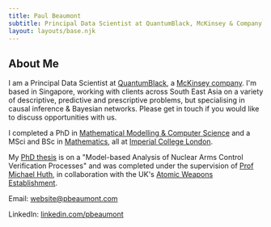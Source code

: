 ```yaml
---
title: Paul Beaumont
subtitle: Principal Data Scientist at QuantumBlack, McKinsey & Company
layout: layouts/base.njk
---
```


## About Me

I am a Principal Data Scientist at <a href="https://www.quantumblack.com/">QuantumBlack</a>, a <a href="https://www.mckinsey.com/">McKinsey company</a>. I'm based in Singapore, working with clients across South East Asia on a variety of descriptive, predictive and prescriptive problems, but specialising in causal inference & Bayesian networks.
Please get in touch if you would like to discuss opportunities with us.

I completed a PhD in <a href="http://www.imperial.ac.uk/computing">Mathematical Modelling & Computer Science</a> and a MSci and BSc in <a href="http://www.imperial.ac.uk/mathematics">Mathematics</a>, all at <a href="https://www.imperial.ac.uk">Imperial College London</a>. 

My <a href="http://hdl.handle.net/10044/1/54653">PhD thesis</a> is on a "Model-based Analysis of Nuclear Arms Control Verification Processes" and was completed under the supervision of <a href="https://www.doc.ic.ac.uk/~mrh/">Prof Michael Huth</a>, in collaboration with the UK's <a href="http://www.awe.co.uk/">Atomic Weapons Establishment</a>.


Email: <a href="mailto:website@pbeaumont.com">website@pbeaumont.com</a>

LinkedIn: <a href="https://uk.linkedin.com/in/pbeaumont">linkedin.com/pbeaumont</a>
